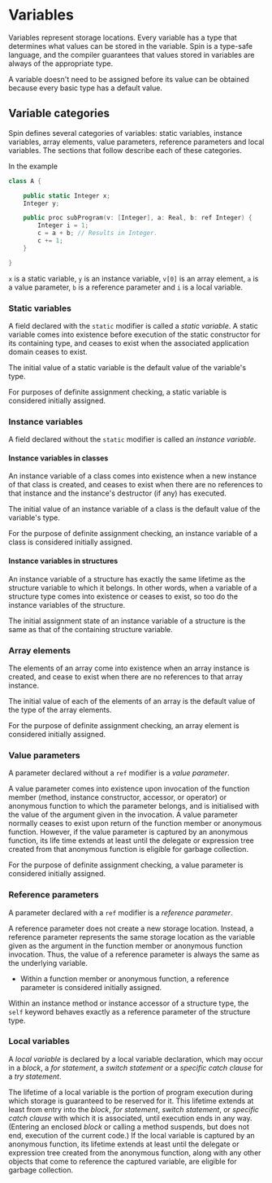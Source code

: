 
# Variables

Variables represent storage locations. Every variable has a
type that determines what values can be stored in the variable.
Spin is a type-safe language, and the compiler guarantees that
values stored in variables are always of the appropriate type.

A variable doesn't need to be assigned before its value can
be obtained because every basic type has a default value.

## Variable categories

Spin defines several categories of variables: static
variables, instance variables, array elements, value
parameters, reference parameters and local variables.
The sections that follow describe each of these categories.

In the example

```swift
class A {

    public static Integer x;
    Integer y;

    public proc subProgram(v: [Integer], a: Real, b: ref Integer) {
        Integer i = 1;
        c = a + b; // Results in Integer.
        c += 1;
    }

}
```

`x` is a static variable, `y` is an instance variable,
`v[0]` is an array element, `a` is a value parameter,
`b` is a reference parameter and `i` is a local variable.

### Static variables

A field declared with the `static` modifier is called a
*static variable*. A static variable comes into existence
before execution of the static constructor for its containing
type, and ceases to exist when the associated application
domain ceases to exist.

The initial value of a static variable is the default value
of the variable's type.

For purposes of definite assignment checking, a static variable
is considered initially assigned.

### Instance variables

A field declared without the `static` modifier is called an *instance variable*.

#### Instance variables in classes

An instance variable of a class comes into existence when a new
instance of that class is created, and ceases to exist when there
are no references to that instance and the instance's destructor
(if any) has executed.

The initial value of an instance variable of a class is the default
value of the variable's type.

For the purpose of definite assignment checking, an instance
variable of a class is considered initially assigned.

#### Instance variables in structures

An instance variable of a structure has exactly the same lifetime as the
structure variable to which it belongs. In other words, when a variable
of a structure type comes into existence or ceases to exist, so too do
the instance variables of the structure.

The initial assignment state of an instance variable of a structure is the
same as that of the containing structure variable.

### Array elements

The elements of an array come into existence when an array instance is
created, and cease to exist when there are no references to that array instance.

The initial value of each of the elements of an array is the
default value of the type of the array elements.

For the purpose of definite assignment checking, an array element
is considered initially assigned.

### Value parameters

A parameter declared without a `ref` modifier is a *value parameter*.

A value parameter comes into existence upon invocation of the function
member (method, instance constructor, accessor, or operator) or
anonymous function to which the parameter belongs, and is initialised
with the value of the argument given in the invocation. A value parameter
normally ceases to exist upon return of the function member or anonymous
function. However, if the value parameter is captured by an anonymous
function, its life time extends at least until the delegate or expression
tree created from that anonymous function is eligible for garbage collection.

For the purpose of definite assignment checking, a value parameter is
considered initially assigned.

### Reference parameters

A parameter declared with a `ref` modifier is a *reference parameter*.

A reference parameter does not create a new storage location.
Instead, a reference parameter represents the same storage location
as the variable given as the argument in the function member or
anonymous function invocation. Thus, the value of a reference parameter
is always the same as the underlying variable.

*  Within a function member or anonymous function, a reference parameter
is considered initially assigned.

Within an instance method or instance accessor of a structure type, the `self`
keyword behaves exactly as a reference parameter of the structure type.

### Local variables

A *local variable* is declared by a local variable declaration,
which may occur in a *block*, a *for statement*, a
*switch statement* or a *specific catch clause* for a *try statement*.

The lifetime of a local variable is the portion of program
execution during which storage is guaranteed to be reserved
for it. This lifetime extends at least from entry into the
*block*, *for statement*, *switch statement*, or *specific catch clause*
with which it is associated, until execution ends in any way.
(Entering an enclosed *block* or calling a method suspends,
but does not end, execution of the current code.)
If the local variable is captured by an anonymous function,
its lifetime extends at least until the delegate or expression
tree created from the anonymous function, along with any other
objects that come to reference the captured variable, are
eligible for garbage collection.
